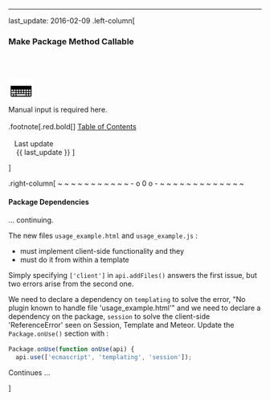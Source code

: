 ---
last_update: 2016-02-09
 .left-column[
  ### Make Package Method Callable
  <br /><br /><div class='input_type_indicator'><img src='./fragments/typer.png' /><br />Manual input is required here.</div><br />
.footnote[.red.bold[] [
Table of Contents](./toc.html)
<br />
<br />&nbsp; &nbsp;Last update
<br />&nbsp; &nbsp; {{ last_update  }}
]
<!-- H -->]
.right-column[
~ ~ ~ ~ ~ ~ ~ ~ ~ ~ ~ - o 0 o - ~ ~ ~ ~ ~ ~ ~ ~ ~ ~ ~ ~ ~

#### Package Dependencies

... continuing.

The new files ```usage_example.html``` and ```usage_example.js``` :
 - must implement client-side functionality and they
 - must do it from within a template

Simply specifying ```['client']``` in ```api.addFiles()``` answers the first issue, but two errors arise from the second one.

We need to declare a dependency on ```templating``` to solve the error, "No plugin known to handle file 'usage_example.html'" and we need to declare a dependency on the package, ```session``` to solve the client-side 'ReferenceError' seen on Session, Template and Meteor.  Update the ```Package.onUse()``` section with :
```javascript
Package.onUse(function onUse(api) {
  api.use(['ecmascript', 'templating', 'session']);
```



Continues ...


<!-- B -->]
